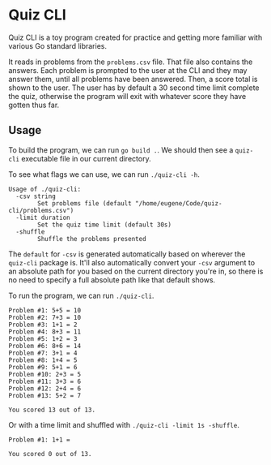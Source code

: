 # Quiz CLI

Quiz CLI is a toy program created for practice and getting
more familiar with various Go standard libraries.

It reads in problems from the `problems.csv` file. That file also
contains the answers. Each problem is prompted to the user
at the CLI and they may answer them, until all problems have been
answered. Then, a score total is shown to the user. The user has by
default a 30 second time limit complete the quiz, otherwise the program
will exit with whatever score they have gotten thus far.

## Usage

To build the program, we can run `go build .`. We should then see a
`quiz-cli` executable file in our current directory.

To see what flags we can use, we can run `./quiz-cli -h`.
```
Usage of ./quiz-cli:
  -csv string
        Set problems file (default "/home/eugene/Code/quiz-cli/problems.csv")
  -limit duration
        Set the quiz time limit (default 30s)
  -shuffle
        Shuffle the problems presented
```

The `default` for `-csv` is generated automatically based on wherever the `quiz-cli`
package is. It'll also automatically convert your `-csv` argument to an absolute
path for you based on the current directory you're in, so there is no need to specify
a full absolute path like that default shows.

To run the program, we can run `./quiz-cli`.
```
Problem #1: 5+5 = 10
Problem #2: 7+3 = 10
Problem #3: 1+1 = 2
Problem #4: 8+3 = 11
Problem #5: 1+2 = 3
Problem #6: 8+6 = 14
Problem #7: 3+1 = 4
Problem #8: 1+4 = 5
Problem #9: 5+1 = 6
Problem #10: 2+3 = 5
Problem #11: 3+3 = 6
Problem #12: 2+4 = 6
Problem #13: 5+2 = 7

You scored 13 out of 13.
```

Or with a time limit and shuffled with `./quiz-cli -limit 1s -shuffle`.
```
Problem #1: 1+1 = 

You scored 0 out of 13.
```